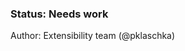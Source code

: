 <!-- Status -->
<TitleBlock slots="heading, text" theme="light" />

### Status: Needs work

Author: Extensibility team (@pklaschka) <br></br>
<!-- End of status -->


#

<!-- 
Try to keep these docs dettached from the host application as much as possible. So that these docs can be repurposed across applicaitons 

Borrow relevant docs from Photoshop 
https://developer.adobe.com/photoshop/uxp/2022/guides/devtool/plugin-workflows/

https://developer.adobe.com/photoshop/uxp/2022/guides/devtool/working-with-react/

https://developer.adobe.com/photoshop/uxp/2022/guides/devtool/plugin-management/

Troubleshooting: https://developer.adobe.com/photoshop/uxp/2022/guides/debugging/
 -->


 <!-- Borrow docs from Photoshop https://developer.adobe.com/photoshop/uxp/2022/guides/devtool/udt-walkthrough/
But reduce the details. Topics such as watching, reloading, debugging should be discussed under ./udt section.
Just focus on 'Create plugin' workflow within UDT and updating the JS file with hello-world sample.

Use starter-template from UDT
or
Use starter kits from sample plugin repo
-->

